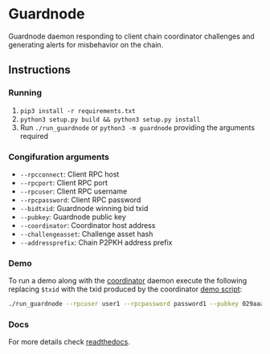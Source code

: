 # Guardnode

Guardnode daemon responding to client chain coordinator challenges and generating alerts for misbehavior on the chain.

## Instructions

### Running

1. `pip3 install -r requirements.txt`
2. `python3 setup.py build && python3 setup.py install`
3. Run `./run_guardnode` or `python3 -m guardnode` providing the arguments required

### Congifuration arguments

- `--rpcconnect`: Client RPC host
- `--rpcport`: Client RPC port
- `--rpcuser`: Client RPC username
- `--rpcpassword`: Client RPC password
- `--bidtxid`: Guardnode winning bid txid
- `--pubkey`: Guardnode public key
- `--coordinator`: Coordinator host address
- `--challengeasset`: Challenge asset hash
- `--addressprefix`: Chain P2PKH address prefix

### Demo

To run a demo along with the [coordinator](https://github.com/commerceblock/coordinator) daemon execute the following replacing `$txid` with the txid produced by the coordinator [demo script](https://github.com/commerceblock/coordinator/scripts/demo.sh):

```bash
./run_guardnode --rpcuser user1 --rpcpassword password1 --pubkey 029aaa76fcf7b8012041c6b4375ad476408344d842000087aa93c5a33f65d50d92 --challengeasset 73be00507b15f79efccd0184b7ca8367372dfd5334ae8991a492f5f354073c88 --bidtxid $txid
```

### Docs

For more details check [readthedocs](https://commerceblock.readthedocs.io/en/latest/guardnode/index.html).
